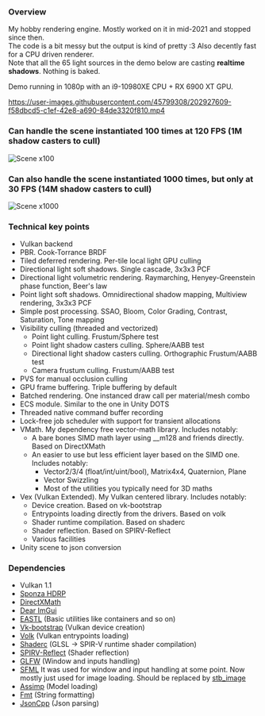 ### Overview 
My hobby rendering engine. Mostly worked on it in mid-2021 and stopped since then.  
The code is a bit messy but the output is kind of pretty :3 Also decently fast for a CPU driven renderer.  
Note that all the 65 light sources in the demo below are casting **realtime shadows**. Nothing is baked.  

Demo running in 1080p with an i9-10980XE CPU + RX 6900 XT GPU.

https://user-images.githubusercontent.com/45799308/202927609-f58dbcd5-c1ef-42e8-a690-84de3320f810.mp4

### Can handle the scene instantiated 100 times at 120 FPS (1M shadow casters to cull)
![Scene x100](https://user-images.githubusercontent.com/45799308/202936621-72dbb1a5-f3ab-44ea-9805-cdc1b68f16cc.png)

### Can also handle the scene instantiated 1000 times, but only at 30 FPS (14M shadow casters to cull)
![Scene x1000](https://user-images.githubusercontent.com/45799308/202936624-8b73f305-6f37-4006-994d-1f90da263e67.png)

### Technical key points
- Vulkan backend
- PBR. Cook-Torrance BRDF
- Tiled deferred rendering. Per-tile local light GPU culling
- Directional light soft shadows. Single cascade, 3x3x3 PCF
- Directional light volumetric rendering. Raymarching, Henyey-Greenstein phase function, Beer's law
- Point light soft shadows. Omnidirectional shadow mapping, Multiview rendering, 3x3x3 PCF
- Simple post processing. SSAO, Bloom, Color Grading, Contrast, Saturation, Tone mapping
- Visibility culling (threaded and vectorized)
  - Point light culling. Frustum/Sphere test 
  - Point light shadow casters culling. Sphere/AABB test 
  - Directional light shadow casters culling. Orthographic Frustum/AABB test
  - Camera frustum culling. Frustum/AABB test
- PVS for manual occlusion culling
- GPU frame buffering. Triple buffering by default
- Batched rendering. One instanced draw call per material/mesh combo
- ECS module. Similar to the one in Unity DOTS
- Threaded native command buffer recording
- Lock-free job scheduler with support for transient allocations
- VMath. My dependency free vector-math library. Includes notably:
  - A bare bones SIMD math layer using __m128 and friends directly. Based on DirectXMath
  - An easier to use but less efficient layer based on the SIMD one. Includes notably:
    - Vector2/3/4 (float/int/uint/bool), Matrix4x4, Quaternion, Plane
    - Vector Swizzling
    - Most of the utilities you typically need for 3D maths
- Vex (Vulkan Extended). My Vulkan centered library. Includes notably:
  - Device creation. Based on vk-bootstrap
  - Entrypoints loading directly from the drivers. Based on volk
  - Shader runtime compilation. Based on shaderc
  - Shader reflection. Based on SPIRV-Reflect
  - Various facilities
- Unity scene to json conversion

### Dependencies
- Vulkan 1.1
- [Sponza HDRP](https://github.com/Unity-Technologies/Classic-Sponza)
- [DirectXMath](https://github.com/microsoft/DirectXMath)
- [Dear ImGui](https://github.com/ocornut/imgui)
- [EASTL](https://github.com/electronicarts/EASTL) (Basic utilities like containers and so on)
- [Vk-bootstrap](https://github.com/charles-lunarg/vk-bootstrap) (Vulkan device creation)
- [Volk](https://github.com/zeux/volk) (Vulkan entrypoints loading)
- [Shaderc](https://github.com/google/shaderc) (GLSL -> SPIR-V runtime shader compilation)
- [SPIRV-Reflect](https://github.com/KhronosGroup/SPIRV-Reflect) (Shader reflection)
- [GLFW](https://github.com/glfw/glfw) (Window and inputs handling)
- [SFML](https://github.com/SFML/SFML) It was used for window and input handling at some point. Now mostly just used for image loading. Should be replaced by [stb_image](https://github.com/nothings/stb)
- [Assimp](https://github.com/assimp/assimp) (Model loading)
- [Fmt](https://github.com/fmtlib/fmt) (String formatting)
- [JsonCpp](https://github.com/open-source-parsers/jsoncpp) (Json parsing)
